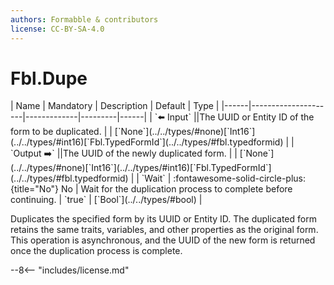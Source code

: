```yaml
---
authors: Formabble & contributors
license: CC-BY-SA-4.0
---
```



# Fbl.Dupe

<div class="sh-parameters" markdown="1">
| Name | Mandatory | Description | Default | Type |
|------|---------------------|-------------|---------|------|
| `⬅️ Input` ||The UUID or Entity ID of the form to be duplicated. | | [`None`](../../types/#none)[`Int16`](../../types/#int16)[`Fbl.TypedFormId`](../../types/#fbl.typedformid) |
| `Output ➡️` ||The UUID of the newly duplicated form. | | [`None`](../../types/#none)[`Int16`](../../types/#int16)[`Fbl.TypedFormId`](../../types/#fbl.typedformid) |
| `Wait` | :fontawesome-solid-circle-plus:{title="No"} No  | Wait for the duplication process to complete before continuing. | `true` | [`Bool`](../../types/#bool) |

</div>

Duplicates the specified form by its UUID or Entity ID. The duplicated form retains the same traits, variables, and other properties as the original form. This operation is asynchronous, and the UUID of the new form is returned once the duplication process is complete.

--8<-- "includes/license.md"


